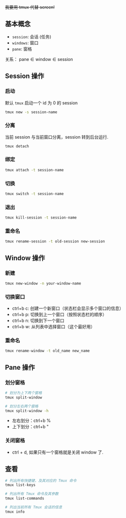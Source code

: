 ~~我要用 tmux 代替 screen!~~

## 基本概念

- `session`: 会话 (任务)
- `windows`: 窗口
- `pane`: 窗格

关系： $\mathrm{pane} \in \mathrm{window} \in \mathrm{session}$

## Session 操作

### 启动

默认 `tmux` 启动一个 id 为 0 的 session

```bash
tmux new -s session-name
```

### 分离

当前 session 与当前窗口分离，session 转到后台运行.

```bash
tmux detach
```

### 绑定

```bash
tmux attach -t session-name
```

### 切换

```bash
tmux switch -t session-name
```

### 退出

```bash
tmux kill-session -t session-name
```

### 重命名

```bash
tmux rename-session -t old-session new-session
```

## Window 操作

### 新建

```bash
tmux new-window -n your-window-name
```

### 切换窗口

- ctrl+b c: 创建一个新窗口（状态栏会显示多个窗口的信息）
- ctrl+b p: 切换到上一个窗口（按照状态栏的顺序）
- ctrl+b n: 切换到下一个窗口
- ctrl+b w: 从列表中选择窗口（这个最好用）

### 重命名

```bash
tmux rename-window -t old_name new_name
```

## Pane 操作

### 划分窗格

```bash
# 划分为上下两个窗格
tmux split-window

# 划分左右两个窗格
tmux split-window -h
```

- 左右划分：ctrl+b %
- 上下划分：ctrl+b "

### 关闭窗格

- ctrl + d, 如果只有一个窗格就是关闭 window 了.

## 查看

```bash
# 列出所有快捷键，及其对应的 Tmux 命令
tmux list-keys

# 列出所有 Tmux 命令及其参数
tmux list-commands

# 列出当前所有 Tmux 会话的信息
tmux info
```